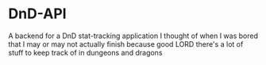 # DnD-API

A backend for a DnD stat-tracking application I thought of when I was bored that I may or may not actually finish because good LORD there's a lot of stuff to keep track of in dungeons and dragons